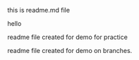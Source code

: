 this is readme.md file 


hello

readme file created for demo for practice

readme file created for demo on branches.

